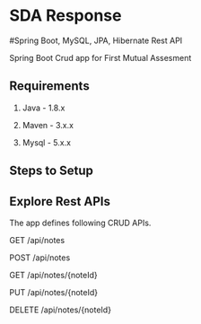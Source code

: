 # SDA Response

#Spring Boot, MySQL, JPA, Hibernate Rest API 

Spring Boot Crud app for First Mutual Assesment

## Requirements

1. Java - 1.8.x

2. Maven - 3.x.x

3. Mysql - 5.x.x

## Steps to Setup


## Explore Rest APIs

The app defines following CRUD APIs.

GET /api/notes

POST /api/notes

GET /api/notes/{noteId}

PUT /api/notes/{noteId}

DELETE /api/notes/{noteId}


